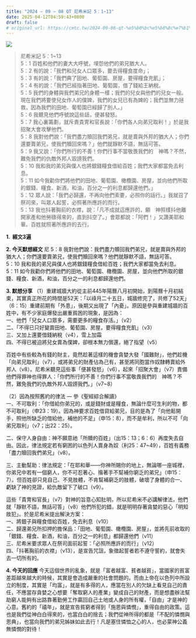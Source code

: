 ```yaml
---
title: "2024 – 09 – 08 QT 尼希米記 5：1~13"
date: 2025-04-12T04:59:43+0800
draft: false
# original_url: https://cmtc.tw/2024-09-08-qt-%e5%b0%bc%e5%b8%8c%e7%b1%b3%e8%a8%98-5%ef%bc%9a113
---
```


![](/images/qt.jpg)
> 尼希米記 5：1\~13  
> 5：1 百姓和他們的妻大大呼號，埋怨他們的弟兄猶大人。  
> 5：2 有的說：「我們和兒女人口眾多，要去得糧食度命」；  
> 5：3 有的說：「我們典了田地、葡萄園、房屋，要得糧食充飢」；  
> 5：4 有的說：「我們已經指著田地、葡萄園，借了錢給王納稅。  
> 5：5 我們的身體與我們弟兄的身體一樣；我們的兒女與他們的兒女一般。現在我們將要使兒女作人的僕婢，我們的女兒已有為婢的；我們並無力拯救，因為我們的田地、葡萄園已經歸了別人。」  
> 5：6 我聽見他們呼號說這些話，便甚發怒。  
> 5：7 我心裏籌劃，就斥責貴冑和官長說：「你們各人向弟兄取利！」於是我招聚大會攻擊他們。  
> 5：8 我對他們說：「我們盡力贖回我們弟兄，就是賣與外邦的猶大人；你們還要賣弟兄，使我們贖回來嗎？」他們就靜默不語，無話可答。  
> 5：9 我又說：「你們所行的不善！你們行事不當敬畏我們的　神嗎？不然，難免我們的仇敵外邦人毀謗我們。  
> 5：10 我和我的弟兄與僕人也將銀錢糧食借給百姓；我們大家都當免去利息。  
> 5：11 如今我勸你們將他們的田地、葡萄園、橄欖園、房屋，並向他們所取的銀錢、糧食、新酒，和油，百分之一的利息都歸還他們。」  
> 5：12 眾人說：「我們必歸還，不再向他們索要，必照你的話行。」我就召了祭司來，叫眾人起誓，必照著所應許的而行。  
> 5：13 我也抖著胸前的衣襟，說：「凡不成就這應許的，願　神照樣抖他離開家產和他勞碌得來的，直到抖空了。」會眾都說：「阿們！」又讚美耶和華。百姓就照著所應許的去行。

**1.  經文3遍**

**2. 今天默想經文**
尼 5：8 我對他們說：我們盡力贖回我們弟兄，就是賣與外邦的猶大人；你們還要賣弟兄，使我們贖回來嗎？他們就靜默不語，無話可答。  
5：10 我和我的弟兄與僕人也將銀錢糧食借給百姓；我們大家都當免去利息。  
5：11 如今我勸你們將他們的田地、葡萄園、橄欖園、房屋，並向他們所取的銀錢、糧食、新酒，和油，百分之一的利息都歸還他們。

**3. 默想分享**
（1）重建城牆大約從主前445年陽曆八月初開始，到陽曆十月初結束，其實真正所花的時間是52天：「以祿月二十五日，城牆修完了，共修了52天」（6：15）重建前期有「外患」，後期又出現了「內憂」。原因是參與重建城牆的百姓中，有不少家庭爆發出嚴重貧困的現象，是因為：  
一、他們「兒女人口眾多，需要更多的糧食存活。」（v2）  
二、「不得已只好變賣田地、葡萄園、房屋，要得糧食充飢」（v3）  
三、又加上還要借錢納稅（v4），雪上加霜  
四、不得已被迫將兒女賣為僕婢，卻根本無力償還，絕了指望（v5）

百姓中有些較為有錢的財主，竟然趁著這樣的機會貪婪大發「國難財」，他們趁機「向弟兄取利」（v7），或將弟兄的財產佔為己有，甚至將同胞當作奴隸轉賣給外邦人（v8）。尼希米聽見這些事「便甚發怒」（v6），起來「招聚大會」（v7）責備他們得罪神也得罪人：「你們所行的不善！你們行事不當敬畏我們的　神嗎？不然，難免我們的仇敵外邦人毀謗我們。」（v7\~8）

（2）因為按照舊約的律法 — 參《聖經綜合解讀》  
一、不可取利：「你借給你弟兄的，或是錢財或是糧食，無論什麼可生利的物，都不可取利」（申23：19）。因為神要求百姓借貸給弟兄，目的是為了「向他鬆開手，照他所缺乏的借給他，補他的不足」（申15：8），而不是牟利，所以不可「向弟兄取利」（v7；出22：25）。

二、保守人身自由：神不願意祂「所贖的百姓」（出15：13；6：6）再度失去自由。因此，律法規定若有窮困的以色列人賣身為奴（利25：47\~49），百姓有義務「盡力贖回我們弟兄」（v8）。

三、主動幫助：律法規定：「在耶和華——你神所賜你的地上，無論哪一座城裡，你弟兄中若有一個窮人，你不可忍著心、揝著手不幫補你窮乏的弟兄」（申15：7）。但百姓卻只見自己、不見肢體，不肯幫補窮乏的肢體，破壞了身體的合一、虧缺了神的見證，給仇敵留下了破口（v9）。

這些「貴冑和官長」（v7）對神的旨意心知肚明，所以尼希米不必講解律法，他們就「靜默不語，無話可答」（v8）他們所犯的錯，就是明明存著貪婪的惡心「明知故犯」。於是尼希米提出解決方案：  
一、將銀子與糧食借給百姓，免去利息（v10）  
二、歸還弟兄所扣押的擔保品：「田地、葡萄園、橄欖園、房屋」，並將先前收取的「銀錢、糧食、新酒，和油，百分之一的利息」都歸還他們（v11）  
三、尼希米要求眾人在祭司面前起誓：「必照所應許的而行」（v12）  
四、「抖著胸前的衣襟」（v13），是宣告咒詛，象徵起誓者若不遵守誓約，就會失去一切所有的。

**4. 今天的回應**
今天這個世界的亂象，就是「富者越富、貧者越貧」，當國家的貧富差距越來越大的時候，其實是會造成嚴重的社會問題的。而由上帝在以色列中所設立的制度，其實是「均富」，就是有多得的人，應當在別人的欠缺上看見自己的責任，不應當存貪婪之心想要「奪取窮人的產業」變成自己的財產，而是想盡辦法幫助窮人能夠有出路靠著勤勞工作贏回自己土地或人身的所有權，「自由」才是神的心意。舊約的「禧年」，就是宣告貧窮者得到「施恩與憐憫」，重得自由的政策。這也是我們從神白白得來的，也當白白的捨去；我們從神所得的都是「不配的憐憫與恩典」，也當向我們的弟兄姊妹如此去行！凡是塞住憐恤之心的人，也必蒙神公義無憐憫的對待！
